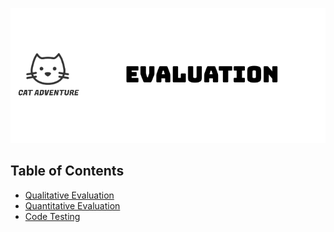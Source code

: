 <p align="center">
  <img src="Images/evaluation.png" alt="logo-black">
</p>


## Table of Contents
- [Qualitative Evaluation](#qualitative-evaluation)
- [Quantitative Evaluation ](#quantitative-evaluation)
- [Code Testing](#cold-testing)
